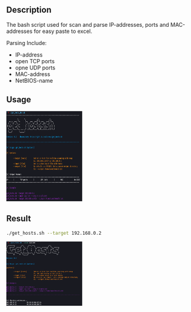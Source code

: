 ## Description

The bash script used for scan and parse IP-addresses, ports and MAC-addresses for easy paste to excel.

Parsing Include:

- IP-address
- open TCP ports
- opne UDP ports	
- MAC-address
- NetBIOS-name

## Usage

<img src="pics/ex_1.PNG" alt="ex_1" width="200"/>

## Result

```bash
./get_hosts.sh --target 192.168.0.2
```

<img src="pics/ex_2.PNG" alt="ex_2" width="200"/>
